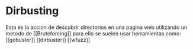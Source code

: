# Dirbusting

Esta es la accion de descubrir directorios en una pagina web utilizando un metodo de [[Bruteforcing]]  para ello se suelen usar herramientas como: [[gobuster]] [[dirbuster]] [[wfuzz]]